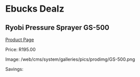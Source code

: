
# Ebucks Dealz
## Ryobi Pressure Sprayer GS-500
[Product Page](https://www.ebucks.com/web/shop/productSelected.do?prodId=1201414370&catId=363410833)

Price: R195.00

Image: /web/cms/system/galleries/pics/prodimg/GS-500.png

Savings: 


	